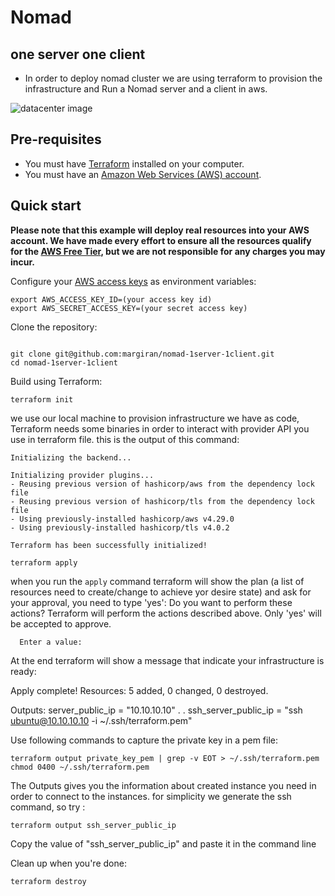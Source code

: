 # Nomad 
## one server one client 
* In order to deploy nomad cluster we are using terraform to provision the infrastructure and Run a Nomad server and a client in aws.

![datacenter image](https://github.com/margiran/nomad-one_server-one_client/blob/master/diagram/simple_nomad_cluster.jpeg?raw=true)

## Pre-requisites

* You must have [Terraform](https://www.terraform.io/downloads) installed on your computer. 
* You must have an [Amazon Web Services (AWS) account](http://aws.amazon.com/).


## Quick start

**Please note that this example will deploy real resources into your AWS account. We have made every effort to ensure 
all the resources qualify for the [AWS Free Tier](https://aws.amazon.com/free/), but we are not responsible for any
charges you may incur.** 

Configure your [AWS access 
keys](http://docs.aws.amazon.com/general/latest/gr/aws-sec-cred-types.html#access-keys-and-secret-access-keys) as 
environment variables:

```
export AWS_ACCESS_KEY_ID=(your access key id)
export AWS_SECRET_ACCESS_KEY=(your secret access key)
```
Clone the repository:
```

git clone git@github.com:margiran/nomad-1server-1client.git
cd nomad-1server-1client
```
Build using Terraform:
```
terraform init
```
we use our local machine to provision infrastructure we have as code, Terraform needs some binaries in order to interact with provider API you use in terraform file.
this is the output of this command:

    Initializing the backend...

    Initializing provider plugins...
    - Reusing previous version of hashicorp/aws from the dependency lock file
    - Reusing previous version of hashicorp/tls from the dependency lock file
    - Using previously-installed hashicorp/aws v4.29.0
    - Using previously-installed hashicorp/tls v4.0.2

    Terraform has been successfully initialized!

```
terraform apply
```
when you run the `apply` command terraform will show the plan (a list of resources need to create/change to achieve yor desire state) and ask for your approval, you need to type 'yes':
    Do you want to perform these actions?
      Terraform will perform the actions described above.
      Only 'yes' will be accepted to approve.

      Enter a value:  

At the end terraform will show a message that indicate your infrastructure is ready:

  Apply complete! Resources: 5 added, 0 changed, 0 destroyed.

  Outputs:
   server_public_ip = "10.10.10.10"
   .
   .
   ssh_server_public_ip = "ssh ubuntu@10.10.10.10 -i ~/.ssh/terraform.pem"

Use following commands to capture the private key in a pem file:
```
terraform output private_key_pem | grep -v EOT > ~/.ssh/terraform.pem
chmod 0400 ~/.ssh/terraform.pem
```
The Outputs gives you the information about created instance you need in order to connect to the instances.
for simplicity we generate the ssh command, so try :
```
terraform output ssh_server_public_ip
```
Copy the value of "ssh_server_public_ip" and paste it in the command line 

Clean up when you're done:
```
terraform destroy
```
